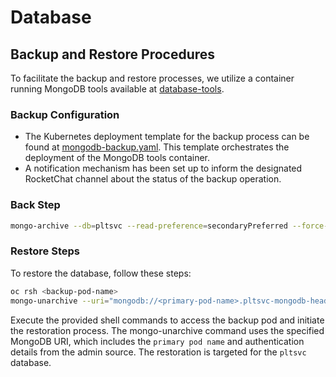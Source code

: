 # Database

## Backup and Restore Procedures

To facilitate the backup and restore processes, we utilize a container running MongoDB tools available at [database-tools](https://github.com/egose/database-tools).

### Backup Configuration

- The Kubernetes deployment template for the backup process can be found at [mongodb-backup.yaml](../helm/main/templates/mongodb-backup.yaml). This template orchestrates the deployment of the MongoDB tools container.
- A notification mechanism has been set up to inform the designated RocketChat channel about the status of the backup operation.

### Back Step

```sh
mongo-archive --db=pltsvc --read-preference=secondaryPreferred --force-table-scan --cron=false

```

### Restore Steps

To restore the database, follow these steps:

```sh
oc rsh <backup-pod-name>
mongo-unarchive --uri="mongodb://<primary-pod-name>.pltsvc-mongodb-headless/?authSource=admin" --db=pltsvc
```

Execute the provided shell commands to access the backup pod and initiate the restoration process. The mongo-unarchive command uses the specified MongoDB URI, which includes the `primary pod name` and authentication details from the admin source. The restoration is targeted for the `pltsvc` database.
